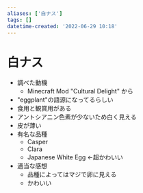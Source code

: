 ```yaml
---
aliases: ['白ナス']
tags: []
datetime-created: '2022-06-29 10:18'
---
```


# 白ナス
- 調べた動機
	- Minecraft Mod "Cultural Delight" から
- "eggplant"の語源になってるらしい
- 食用と観賞用がある
- アントシアニン色素が少ないため白く見える
- 皮が薄い
- 有名な品種
	- Casper
	- Clara
	- Japanese White Egg ←超かわいい
- 適当な感想
	- 品種によってはマジで卵に見える
	- かわいい
